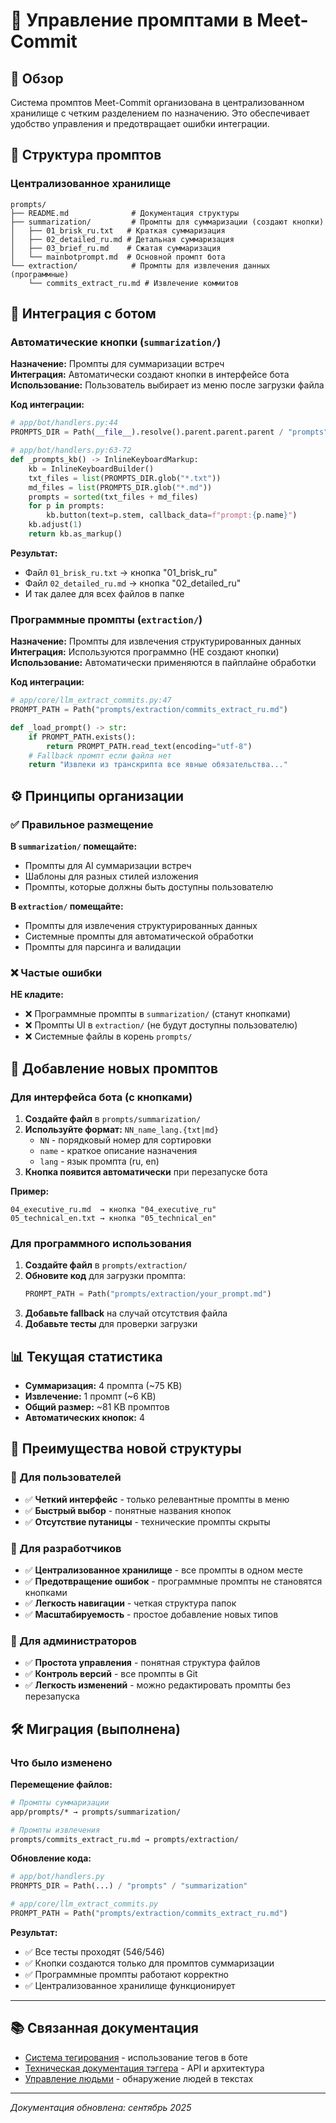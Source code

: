 # 📝 Управление промптами в Meet-Commit

## 🎯 Обзор

Система промптов Meet-Commit организована в централизованном хранилище с четким разделением по назначению. Это обеспечивает удобство управления и предотвращает ошибки интеграции.

## 📁 Структура промптов

### Централизованное хранилище

```
prompts/
├── README.md              # Документация структуры
├── summarization/         # Промпты для суммаризации (создают кнопки)
│   ├── 01_brisk_ru.txt   # Краткая суммаризация
│   ├── 02_detailed_ru.md # Детальная суммаризация  
│   ├── 03_brief_ru.md    # Сжатая суммаризация
│   └── mainbotprompt.md  # Основной промпт бота
└── extraction/            # Промпты для извлечения данных (программные)
    └── commits_extract_ru.md # Извлечение коммитов
```

## 🤖 Интеграция с ботом

### Автоматические кнопки (`summarization/`)

**Назначение:** Промпты для суммаризации встреч  
**Интеграция:** Автоматически создают кнопки в интерфейсе бота  
**Использование:** Пользователь выбирает из меню после загрузки файла

**Код интеграции:**
```python
# app/bot/handlers.py:44
PROMPTS_DIR = Path(__file__).resolve().parent.parent.parent / "prompts" / "summarization"

# app/bot/handlers.py:63-72
def _prompts_kb() -> InlineKeyboardMarkup:
    kb = InlineKeyboardBuilder()
    txt_files = list(PROMPTS_DIR.glob("*.txt"))
    md_files = list(PROMPTS_DIR.glob("*.md"))
    prompts = sorted(txt_files + md_files)
    for p in prompts:
        kb.button(text=p.stem, callback_data=f"prompt:{p.name}")
    kb.adjust(1)
    return kb.as_markup()
```

**Результат:**
- Файл `01_brisk_ru.txt` → кнопка "01_brisk_ru"
- Файл `02_detailed_ru.md` → кнопка "02_detailed_ru"
- И так далее для всех файлов в папке

### Программные промпты (`extraction/`)

**Назначение:** Промпты для извлечения структурированных данных  
**Интеграция:** Используются программно (НЕ создают кнопки)  
**Использование:** Автоматически применяются в пайплайне обработки

**Код интеграции:**
```python
# app/core/llm_extract_commits.py:47
PROMPT_PATH = Path("prompts/extraction/commits_extract_ru.md")

def _load_prompt() -> str:
    if PROMPT_PATH.exists():
        return PROMPT_PATH.read_text(encoding="utf-8")
    # Fallback промпт если файла нет
    return "Извлеки из транскрипта все явные обязательства..."
```

## ⚙️ Принципы организации

### ✅ Правильное размещение

**В `summarization/` помещайте:**
- Промпты для AI суммаризации встреч
- Шаблоны для разных стилей изложения
- Промпты, которые должны быть доступны пользователю

**В `extraction/` помещайте:**
- Промпты для извлечения структурированных данных
- Системные промпты для автоматической обработки
- Промпты для парсинга и валидации

### ❌ Частые ошибки

**НЕ кладите:**
- ❌ Программные промпты в `summarization/` (станут кнопками)
- ❌ Промпты UI в `extraction/` (не будут доступны пользователю)
- ❌ Системные файлы в корень `prompts/`

## 🔧 Добавление новых промптов

### Для интерфейса бота (с кнопками)

1. **Создайте файл** в `prompts/summarization/`
2. **Используйте формат:** `NN_name_lang.{txt|md}`
   - `NN` - порядковый номер для сортировки
   - `name` - краткое описание назначения
   - `lang` - язык промпта (ru, en)
3. **Кнопка появится автоматически** при перезапуске бота

**Пример:**
```
04_executive_ru.md  → кнопка "04_executive_ru"
05_technical_en.txt → кнопка "05_technical_en"
```

### Для программного использования

1. **Создайте файл** в `prompts/extraction/`
2. **Обновите код** для загрузки промпта:
   ```python
   PROMPT_PATH = Path("prompts/extraction/your_prompt.md")
   ```
3. **Добавьте fallback** на случай отсутствия файла
4. **Добавьте тесты** для проверки загрузки

## 📊 Текущая статистика

- **Суммаризация:** 4 промпта (~75 KB)
- **Извлечение:** 1 промпт (~6 KB)
- **Общий размер:** ~81 KB промптов
- **Автоматических кнопок:** 4

## 🎉 Преимущества новой структуры

### 🎯 Для пользователей
- ✅ **Четкий интерфейс** - только релевантные промпты в меню
- ✅ **Быстрый выбор** - понятные названия кнопок
- ✅ **Отсутствие путаницы** - технические промпты скрыты

### 🔧 Для разработчиков
- ✅ **Централизованное хранилище** - все промпты в одном месте
- ✅ **Предотвращение ошибок** - программные промпты не становятся кнопками
- ✅ **Легкость навигации** - четкая структура папок
- ✅ **Масштабируемость** - простое добавление новых типов

### 🚀 Для администраторов
- ✅ **Простота управления** - понятная структура файлов
- ✅ **Контроль версий** - все промпты в Git
- ✅ **Легкость изменений** - можно редактировать промпты без перезапуска

## 🛠️ Миграция (выполнена)

### Что было изменено

**Перемещение файлов:**
```bash
# Промпты суммаризации
app/prompts/* → prompts/summarization/

# Промпты извлечения  
prompts/commits_extract_ru.md → prompts/extraction/
```

**Обновление кода:**
```python
# app/bot/handlers.py
PROMPTS_DIR = Path(...) / "prompts" / "summarization"

# app/core/llm_extract_commits.py  
PROMPT_PATH = Path("prompts/extraction/commits_extract_ru.md")
```

**Результат:**
- ✅ Все тесты проходят (546/546)
- ✅ Кнопки создаются только для промптов суммаризации
- ✅ Программные промпты работают корректно
- ✅ Централизованное хранилище функционирует

---

## 📚 Связанная документация

- [Система тегирования](./tagging_system.md) - использование тегов в боте
- [Техническая документация тэггера](./tagger_v1_scored.md) - API и архитектура
- [Управление людьми](./people_management.md) - обнаружение людей в текстах

---

*Документация обновлена: сентябрь 2025*
